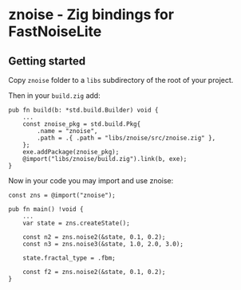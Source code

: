 # znoise - Zig bindings for FastNoiseLite

## Getting started

Copy `znoise` folder to a `libs` subdirectory of the root of your project.

Then in your `build.zig` add:

```zig
pub fn build(b: *std.build.Builder) void {
    ...
    const znoise_pkg = std.build.Pkg{
        .name = "znoise",
        .path = .{ .path = "libs/znoise/src/znoise.zig" },
    };
    exe.addPackage(znoise_pkg);
    @import("libs/znoise/build.zig").link(b, exe);
}
```

Now in your code you may import and use znoise:

```zig
const zns = @import("znoise");

pub fn main() !void {
    ...
    var state = zns.createState();

    const n2 = zns.noise2(&state, 0.1, 0.2);
    const n3 = zns.noise3(&state, 1.0, 2.0, 3.0);

    state.fractal_type = .fbm;

    const f2 = zns.noise2(&state, 0.1, 0.2);
}
```
